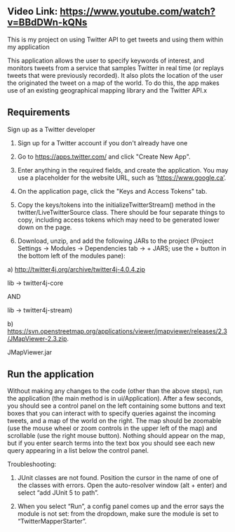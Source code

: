 ## Video Link: https://www.youtube.com/watch?v=BBdDWn-kQNs

This is my project on using Twitter API to get tweets and using them within my application

This application allows the user to specify keywords of interest, and monitors tweets from a service that samples Twitter in
real time (or replays tweets that were previously recorded). It also plots the location of the user the originated the tweet
on a map of the world. To do this, the app makes use of an existing geographical mapping library and the Twitter API.x

## Requirements

Sign up as a Twitter developer

1) Sign up for a Twitter account if you don't already have one

2) Go to https://apps.twitter.com/ and click "Create New App".

3) Enter anything in the required fields, and create the application. You may use a placeholder for the website URL, such as ‘https://www.google.ca’.

4) On the application page, click the "Keys and Access Tokens" tab.

5) Copy the keys/tokens into the initializeTwitterStream() method in the twitter/LiveTwitterSource class. There should be four separate things to copy, including access tokens which may need to be generated lower down on the page.

6) Download, unzip, and add the following JARs to the project (Project Settings -> Modules -> Dependencies tab -> + JARS; use the + button in the bottom left of the modules pane):

a) http://twitter4j.org/archive/twitter4j-4.0.4.zip

lib -> twitter4j-core 

AND 

lib -> twitter4j-stream)

b) https://svn.openstreetmap.org/applications/viewer/jmapviewer/releases/2.3/JMapViewer-2.3.zip. 

JMapViewer.jar


## Run the application

Without making any changes to the code (other than the above steps), run the application (the main method is in ui/Application).
After a few seconds, you should see a control panel on the left containing some buttons and text boxes that you can interact
with to specify queries against the incoming tweets, and a map of the world on the right. The map should be zoomable
(use the mouse wheel or zoom controls in the upper left of the map) and scrollable (use the right mouse button).
Nothing should appear on the map, but if you enter search terms into the text box you should see each new query appearing
in a list below the control panel.

Troubleshooting: 

1) JUnit classes are not found. Position the cursor in the name of one of the classes with errors. Open the auto-resolver window (alt +  enter) and select “add JUnit 5 to path”.

2) When you select “Run”, a config panel comes up and the error says the module is not set: from the dropdown, make sure the module is set to “TwitterMapperStarter”.
